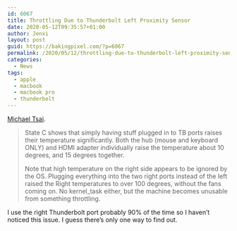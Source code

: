 ```yaml
---
id: 6067
title: Throttling Due to Thunderbolt Left Proximity Sensor
date: 2020-05-12T09:35:57+01:00
author: Jenxi
layout: post
guid: https://bakingpixel.com/?p=6067
permalink: /2020/05/12/throttling-due-to-thunderbolt-left-proximity-sensor/
categories:
  - News
tags:
  - apple
  - macbook
  - macbook pro
  - thunderbolt
---
```

[Michael Tsai](https://mjtsai.com/blog/2020/04/23/throttling-due-to-thunderbolt-left-proximity-sensor/).

<blockquote class="wp-block-quote">
  <p>
    State C shows that simply having stuff plugged in to TB ports raises their temperature significantly. Both the hub (mouse and keyboard ONLY) and HDMI adapter individually raise the temperature about 10 degrees, and 15 degrees together.
  </p>
  
  <p>
    Note that high temperature on the right side appears to be ignored by the OS. Plugging everything into the two right ports instead of the left raised the Right temperatures to over 100 degrees, without the fans coming on. No kernel_task either, but the machine becomes unusable from something throttling.
  </p>
</blockquote>

I use the right Thunderbolt port probably 90% of the time so I haven&#8217;t noticed this issue. I guess there&#8217;s only one way to find out.
